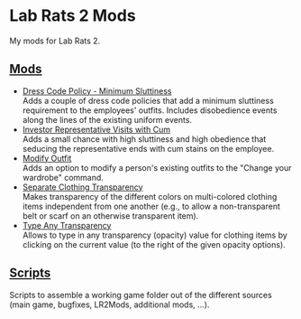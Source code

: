 # Lab Rats 2 Mods

My mods for Lab Rats 2.


## [Mods](Mods/)

- [Dress Code Policy - Minimum Sluttiness](Mods/DressCodePolicy-MinSluttiness/)  
Adds a couple of dress code policies that add a minimum sluttiness requirement to the employees' outfits. Includes disobedience events along the lines of the existing uniform events.
- [Investor Representative Visits with Cum](Mods/InvestRepVisitCum/)  
Adds a small chance with high sluttiness and high obedience that seducing the representative ends with cum stains on the employee.
- [Modify Outfit](Mods/ModifyOutfit/)  
Adds an option to modify a person's existing outfits to the "Change your wardrobe" command.
- [Separate Clothing Transparency](Mods/SeparateClothingTransparency/)  
Makes transparency of the different colors on multi-colored clothing items independent from one another (e.g., to allow a non-transparent belt or scarf on an otherwise transparent item).
- [Type Any Transparency](Mods/TypeAnyTransparency/)  
Allows to type in any transparency (opacity) value for clothing items by clicking on the current value (to the right of the given opacity options).


## [Scripts](scripts/)

Scripts to assemble a working game folder out of the different sources (main game, bugfixes, LR2Mods, additional mods, ...).